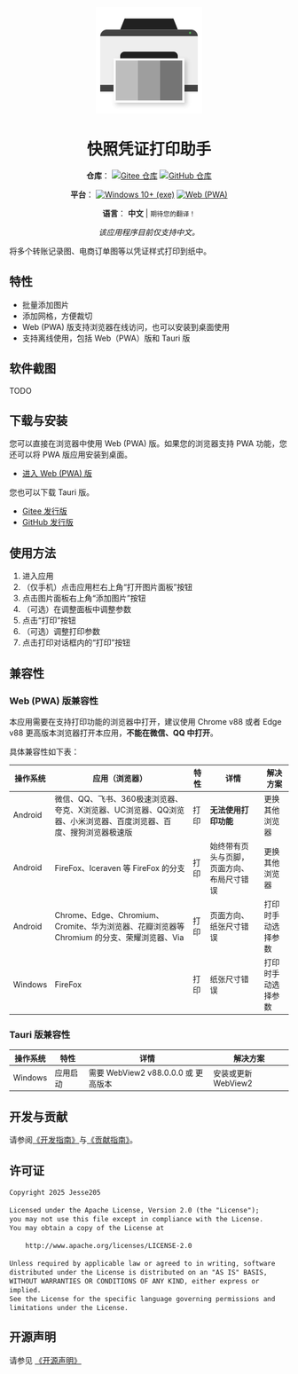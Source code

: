 <div align="center">

<img src="./docs/images/icon.svg" width="192" height="192" alt="App icon">

# 快照凭证打印助手

**仓库**：
[![Gitee 仓库](https://img.shields.io/badge/Gitee-仓库-C71D23?logo=gitee)][RepositoryOnGitee]
[![GitHub 仓库](https://img.shields.io/badge/GitHub-仓库-0969da?logo=github)][RepositoryOnGithub]

**平台**：
[![Windows 10+ (exe)](https://img.shields.io/badge/Windows_10+-exe-0078D4?logo=windows)][ReleaseOnGitee]
[![Web (PWA)](https://img.shields.io/badge/Web-PWA-0078D4?logo=windows)][PwaApp]

**语言**：
**中文** |
<small>期待您的翻译！</small>

_该应用程序目前仅支持中文。_

</div>

将多个转账记录图、电商订单图等以凭证样式打印到纸中。

## 特性

- 批量添加图片
- 添加网格，方便裁切
- Web (PWA) 版支持浏览器在线访问，也可以安装到桌面使用
- 支持离线使用，包括 Web（PWA）版和 Tauri 版

## 软件截图

TODO

## 下载与安装

您可以直接在浏览器中使用 Web (PWA) 版。如果您的浏览器支持 PWA 功能，您还可以将 PWA 版应用安装到桌面。

- [进入 Web (PWA) 版][PwaApp]

您也可以下载 Tauri 版。

- [Gitee 发行版][ReleaseOnGitee]
- [GitHub 发行版][ReleaseOnGithub]

## 使用方法

1. 进入应用
2. （仅手机）点击应用栏右上角“打开图片面板”按钮
3. 点击图片面板右上角“添加图片”按钮
4. （可选）在调整面板中调整参数
5. 点击“打印”按钮
6. （可选）调整打印参数
7. 点击打印对话框内的“打印”按钮

## 兼容性

### Web (PWA) 版兼容性

本应用需要在支持打印功能的浏览器中打开，建议使用 Chrome v88 或者 Edge v88 更高版本浏览器打开本应用，**不能在微信、QQ 中打开**。

具体兼容性如下表：

| 操作系统 | 应用（浏览器）                                                                                                   | 特性 | 详情                                       | 解决方案           |
| -------- | ---------------------------------------------------------------------------------------------------------------- | ---- | ------------------------------------------ | ------------------ |
| Android  | 微信、QQ、飞书、360极速浏览器、夸克、X浏览器、UC浏览器、QQ浏览器、小米浏览器、百度浏览器、百度、搜狗浏览器极速版 | 打印 | **无法使用打印功能**                       | 更换其他浏览器     |
| Android  | FireFox、Iceraven 等 FireFox 的分支                                                                              | 打印 | 始终带有页头与页脚，页面方向、布局尺寸错误 | 更换其他浏览器     |
| Android  | Chrome、Edge、Chromium、Cromite、华为浏览器、花瓣浏览器等 Chromium 的分支、荣耀浏览器、Via                       | 打印 | 页面方向、纸张尺寸错误                     | 打印时手动选择参数 |
| Windows  | FireFox                                                                                                          | 打印 | 纸张尺寸错误                               | 打印时手动选择参数 |

### Tauri 版兼容性

| 操作系统 | 特性     | 详情                                | 解决方案            |
| -------- | -------- | ----------------------------------- | ------------------- |
| Windows  | 应用启动 | 需要 WebView2 v88.0.0.0 或 更高版本 | 安装或更新 WebView2 |

## 开发与贡献

请参阅[《开发指南》](./docs/dev/README.md)与[《贡献指南》](./docs/CONTRIBUTING.md)。

## 许可证

```text
Copyright 2025 Jesse205

Licensed under the Apache License, Version 2.0 (the "License");
you may not use this file except in compliance with the License.
You may obtain a copy of the License at

    http://www.apache.org/licenses/LICENSE-2.0

Unless required by applicable law or agreed to in writing, software
distributed under the License is distributed on an "AS IS" BASIS,
WITHOUT WARRANTIES OR CONDITIONS OF ANY KIND, either express or implied.
See the License for the specific language governing permissions and
limitations under the License.
```

## 开源声明

请参见 [《开源声明》](./docs/legal/os_notices.md)

[RepositoryOnGitee]: https://gitee.com/HelloTool/SnapProofPrintHelperForPWA
[RepositoryOnGithub]: https://github.com/HelloTool/SnapProofPrintHelperForPWA
[ReleaseOnGitee]: https://gitee.com/HelloTool/SnapProofPrintHelperForPWA/releases
[ReleaseOnGithub]: https://github.com/HelloTool/SnapProofPrintHelperForPWA/releases
[PwaApp]: https://hellotool.github.io/SnapProofPrintHelperForPWA/
